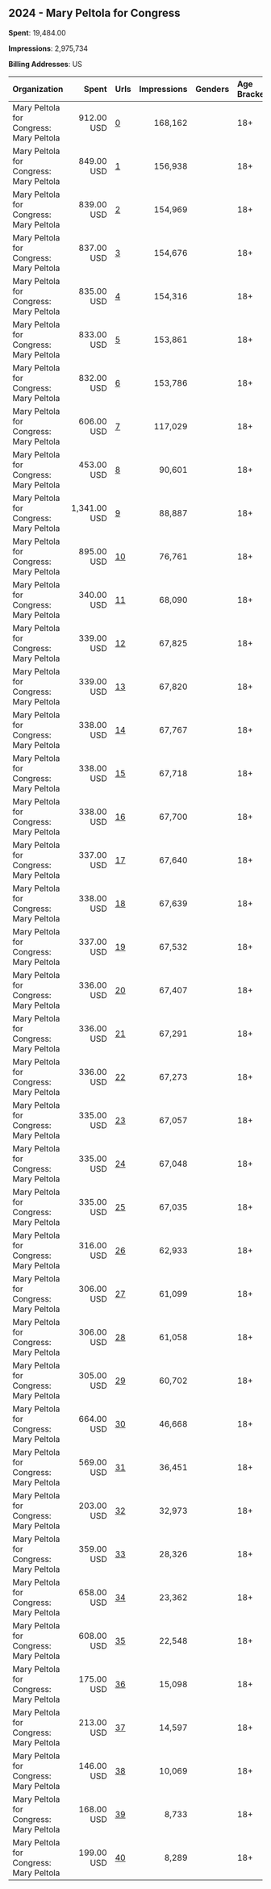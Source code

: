 ## 2024 - Mary Peltola for Congress 
**Spent**: 19,484.00

**Impressions**: 2,975,734

**Billing Addresses**: US

|Organization|Spent|Urls|Impressions|Genders|Age Brackets|Country Codes|
|:---|---:|:---|---:|:---|:---|:---|
|Mary Peltola for Congress: Mary Peltola|912.00 USD|[0](https://www.snap.com/political-ads/asset/6cf8b17670898fbf5970d0ec1bc992bfe85003286487503861d7e6bec8c8796a?mediaType=jpeg)|168,162||18+|united states|
|Mary Peltola for Congress: Mary Peltola|849.00 USD|[1](https://www.snap.com/political-ads/asset/028239bd7341b177fb62a5205f53685a5bc8035a607443b70dfef806b1bc83ed?mediaType=png)|156,938||18+|united states|
|Mary Peltola for Congress: Mary Peltola|839.00 USD|[2](https://www.snap.com/political-ads/asset/d87cacbf5f8cd8e4b4b8af65f8af2d3396a5cd9440d3b859a9c0b598a4614d06?mediaType=png)|154,969||18+|united states|
|Mary Peltola for Congress: Mary Peltola|837.00 USD|[3](https://www.snap.com/political-ads/asset/6e5f7a98fdf54366329873333ca03af847df5eb112c35866ea011830229a9387?mediaType=png)|154,676||18+|united states|
|Mary Peltola for Congress: Mary Peltola|835.00 USD|[4](https://www.snap.com/political-ads/asset/d305fb3a9a0287aca6d3317570fa181cdb91b20c8813a5c6aebe78177ec1be3e?mediaType=png)|154,316||18+|united states|
|Mary Peltola for Congress: Mary Peltola|833.00 USD|[5](https://www.snap.com/political-ads/asset/d26fe8659ea5478e165b84346d72ff1fbd37227e64087e5e2ed826fbf0ec2056?mediaType=png)|153,861||18+|united states|
|Mary Peltola for Congress: Mary Peltola|832.00 USD|[6](https://www.snap.com/political-ads/asset/aac646e38cf162b2cc9b5921696b61b2268e3f2137e92af342f132325b56daa8?mediaType=png)|153,786||18+|united states|
|Mary Peltola for Congress: Mary Peltola|606.00 USD|[7](https://www.snap.com/political-ads/asset/f112f76f7edafe99122f3e85e709a997874bb5dcbdbba457d2a7ef0e251656c7?mediaType=png)|117,029||18+|united states|
|Mary Peltola for Congress: Mary Peltola|453.00 USD|[8](https://www.snap.com/political-ads/asset/80ff3f7047a722510123f59f722b55fb8995bf2f82c7004d126d4073b24074b2?mediaType=png)|90,601||18+|united states|
|Mary Peltola for Congress: Mary Peltola|1,341.00 USD|[9](https://www.snap.com/political-ads/asset/335ba440bdef021fb460a81b24eab2531170e5933fb37cc9cbf78b65f8a377ab?mediaType=png)|88,887||18+|united states|
|Mary Peltola for Congress: Mary Peltola|895.00 USD|[10](https://www.snap.com/political-ads/asset/335ba440bdef021fb460a81b24eab2531170e5933fb37cc9cbf78b65f8a377ab?mediaType=png)|76,761||18+|united states|
|Mary Peltola for Congress: Mary Peltola|340.00 USD|[11](https://www.snap.com/political-ads/asset/e722a6033ef79a22673ecaebb5f419b9716ef40a3ea7deaff4f99a9ba216cdd8?mediaType=png)|68,090||18+|united states|
|Mary Peltola for Congress: Mary Peltola|339.00 USD|[12](https://www.snap.com/political-ads/asset/4e73ccd379e8f19b2c0203fa42fda4db3efb017a886b7e5f29a0c063614b378a?mediaType=png)|67,825||18+|united states|
|Mary Peltola for Congress: Mary Peltola|339.00 USD|[13](https://www.snap.com/political-ads/asset/e5c401efbdaebf24895c787e2242d265d8ddf15ce78fa2823908b843c7e7e6f4?mediaType=png)|67,820||18+|united states|
|Mary Peltola for Congress: Mary Peltola|338.00 USD|[14](https://www.snap.com/political-ads/asset/ff1a22719ac12e4f3e4421da66e0f144837ac11639d4f9068e4b25cb028db663?mediaType=png)|67,767||18+|united states|
|Mary Peltola for Congress: Mary Peltola|338.00 USD|[15](https://www.snap.com/political-ads/asset/d47eadaa2cfc03f59e360d89f1c0b03d8dce033dd0704eb7d5b27c1adef86069?mediaType=png)|67,718||18+|united states|
|Mary Peltola for Congress: Mary Peltola|338.00 USD|[16](https://www.snap.com/political-ads/asset/7d55d8722e5a063d14aff91b2c6830fa6111b071654891380dc05043d5883233?mediaType=png)|67,700||18+|united states|
|Mary Peltola for Congress: Mary Peltola|337.00 USD|[17](https://www.snap.com/political-ads/asset/49440672a772dedd2721efb75c75a0d54d2ca7b10c0df011e2bfd6e6f19c43cc?mediaType=png)|67,640||18+|united states|
|Mary Peltola for Congress: Mary Peltola|338.00 USD|[18](https://www.snap.com/political-ads/asset/8ca4b00369f63e5010f09735046f9099c4e7dcea94da7f3460fdcdce0fb400fa?mediaType=png)|67,639||18+|united states|
|Mary Peltola for Congress: Mary Peltola|337.00 USD|[19](https://www.snap.com/political-ads/asset/98485bd32ab0eb64cb7a8fe3be6a13cdfe4f120d50e485fb98884dc3581604b5?mediaType=png)|67,532||18+|united states|
|Mary Peltola for Congress: Mary Peltola|336.00 USD|[20](https://www.snap.com/political-ads/asset/49f6c66a7304e6796a78f5dc4d858007a598cd3491b886d366e34d9e72df5346?mediaType=png)|67,407||18+|united states|
|Mary Peltola for Congress: Mary Peltola|336.00 USD|[21](https://www.snap.com/political-ads/asset/36ac929387b315e643f286c9e194fafa3f39a038d2c471ae8c948b8a84d3018d?mediaType=png)|67,291||18+|united states|
|Mary Peltola for Congress: Mary Peltola|336.00 USD|[22](https://www.snap.com/political-ads/asset/430120d60f4a3230f5115b4868c5a0e94ddcb9d60ef1b1c3c4f19e9266645239?mediaType=png)|67,273||18+|united states|
|Mary Peltola for Congress: Mary Peltola|335.00 USD|[23](https://www.snap.com/political-ads/asset/a076caa60f0fa96e65ec246ad0af555c76ce1547e89ca656288e29f5056797d2?mediaType=png)|67,057||18+|united states|
|Mary Peltola for Congress: Mary Peltola|335.00 USD|[24](https://www.snap.com/political-ads/asset/a211cba4886fd4036e56114c7e876d0beada0fb9bd691f37ef0b2ef4fe7c65c4?mediaType=png)|67,048||18+|united states|
|Mary Peltola for Congress: Mary Peltola|335.00 USD|[25](https://www.snap.com/political-ads/asset/db42f2b3d3a7e06e7fea06f1e484d0d1fbcec2ba6e523c2b14b96c901e71293a?mediaType=png)|67,035||18+|united states|
|Mary Peltola for Congress: Mary Peltola|316.00 USD|[26](https://www.snap.com/political-ads/asset/53fd301b84d1127f3835035761a7ff0904faaa69d89a77db341cac1ad951daee?mediaType=png)|62,933||18+|united states|
|Mary Peltola for Congress: Mary Peltola|306.00 USD|[27](https://www.snap.com/political-ads/asset/b728cf2cdfad9df866b86f837ce1084c5e23fd2d1152e767906670d58b5911c8?mediaType=png)|61,099||18+|united states|
|Mary Peltola for Congress: Mary Peltola|306.00 USD|[28](https://www.snap.com/political-ads/asset/e14fc2f01132ea003038406979db52b6b40bcc1499cc161b8748d45db668c664?mediaType=png)|61,058||18+|united states|
|Mary Peltola for Congress: Mary Peltola|305.00 USD|[29](https://www.snap.com/political-ads/asset/fec991d8118a2f03171196ef49f607b868fff93d8aa8b34d3301e9ffd70b0813?mediaType=png)|60,702||18+|united states|
|Mary Peltola for Congress: Mary Peltola|664.00 USD|[30](https://www.snap.com/political-ads/asset/336f52d779ce1ff045406add6d541a8636359701d4376d2fe125f9e951629181?mediaType=jpeg)|46,668||18+|united states|
|Mary Peltola for Congress: Mary Peltola|569.00 USD|[31](https://www.snap.com/political-ads/asset/336f52d779ce1ff045406add6d541a8636359701d4376d2fe125f9e951629181?mediaType=jpeg)|36,451||18+|united states|
|Mary Peltola for Congress: Mary Peltola|203.00 USD|[32](https://www.snap.com/political-ads/asset/f8c03653cf3a0c19c81c3d054cf535115f55b0a42b3d3308e78225310c4bbd35?mediaType=png)|32,973||18+|united states|
|Mary Peltola for Congress: Mary Peltola|359.00 USD|[33](https://www.snap.com/political-ads/asset/829a4ebb43008094bc46e144229ad3ad59abca044e337038e688590f7730ff7a?mediaType=png)|28,326||18+|united states|
|Mary Peltola for Congress: Mary Peltola|658.00 USD|[34](https://www.snap.com/political-ads/asset/336f52d779ce1ff045406add6d541a8636359701d4376d2fe125f9e951629181?mediaType=jpeg)|23,362||18+|united states|
|Mary Peltola for Congress: Mary Peltola|608.00 USD|[35](https://www.snap.com/political-ads/asset/335ba440bdef021fb460a81b24eab2531170e5933fb37cc9cbf78b65f8a377ab?mediaType=png)|22,548||18+|united states|
|Mary Peltola for Congress: Mary Peltola|175.00 USD|[36](https://www.snap.com/political-ads/asset/829a4ebb43008094bc46e144229ad3ad59abca044e337038e688590f7730ff7a?mediaType=png)|15,098||18+|united states|
|Mary Peltola for Congress: Mary Peltola|213.00 USD|[37](https://www.snap.com/political-ads/asset/26f165893d8baad35d1402c54882c410aaa0506648ef3caeb355e69335642173?mediaType=png)|14,597||18+|united states|
|Mary Peltola for Congress: Mary Peltola|146.00 USD|[38](https://www.snap.com/political-ads/asset/06f14a284a45141531f4a683af855fc1377d5f4d76aa5c244b7bf863bb4b8f32?mediaType=png)|10,069||18+|united states|
|Mary Peltola for Congress: Mary Peltola|168.00 USD|[39](https://www.snap.com/political-ads/asset/26f165893d8baad35d1402c54882c410aaa0506648ef3caeb355e69335642173?mediaType=png)|8,733||18+|united states|
|Mary Peltola for Congress: Mary Peltola|199.00 USD|[40](https://www.snap.com/political-ads/asset/06f14a284a45141531f4a683af855fc1377d5f4d76aa5c244b7bf863bb4b8f32?mediaType=png)|8,289||18+|united states|
